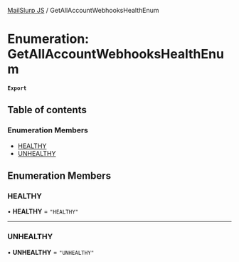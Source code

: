 [MailSlurp JS](../README.md) / GetAllAccountWebhooksHealthEnum

# Enumeration: GetAllAccountWebhooksHealthEnum

**`Export`**

## Table of contents

### Enumeration Members

- [HEALTHY](GetAllAccountWebhooksHealthEnum.md#healthy)
- [UNHEALTHY](GetAllAccountWebhooksHealthEnum.md#unhealthy)

## Enumeration Members

### HEALTHY

• **HEALTHY** = ``"HEALTHY"``

___

### UNHEALTHY

• **UNHEALTHY** = ``"UNHEALTHY"``
